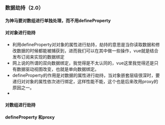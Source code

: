 ### 数据劫持（2.0）

#### 为神马要对数组进行单独处理，而不用defineProperty
#### 对对象进行劫持

- 利用defineProperty对对象的属性进行劫持，劫持的意思是当你读取数据和修改数据的时候都能被捕获到，进而我们可以在其中做一些操作，vue就是结合发布订阅来实现的数据绑定
- 网上说的所谓的双向数据绑定，我觉得是不太认同的，vue这里我觉得还是只有数据驱动视图改变，也就是单向数据绑定。
- defineProperty的作用是对数据的属性进行劫持，当对象嵌套层级很深时，要递归对对象的属性依次进行绑定，这样性能不能，这个也是后来改用proxy的原因之一。
- 
#### 对数组进行劫持

#### defineProperty 和proxy

